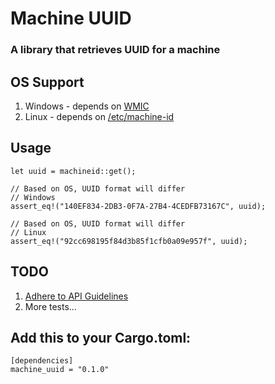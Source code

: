 # Machine UUID
### A library that retrieves UUID for a machine

## OS Support
1. Windows - depends on [WMIC](https://www.dedoimedo.com/computers/windows-wmic.html)
2. Linux - depends on [/etc/machine-id](http://man7.org/linux/man-pages/man5/machine-id.5.html)

## Usage
```
let uuid = machineid::get();

// Based on OS, UUID format will differ
// Windows
assert_eq!("140EF834-2DB3-0F7A-27B4-4CEDFB73167C", uuid);
 
// Based on OS, UUID format will differ
// Linux
assert_eq!("92cc698195f84d3b85f1cfb0a09e957f", uuid);
```

## TODO
1. [Adhere to API Guidelines](https://rust-lang.github.io/api-guidelines/checklist.html)
2. More tests...

## Add this to your Cargo.toml:
```
[dependencies]
machine_uuid = "0.1.0"
```
